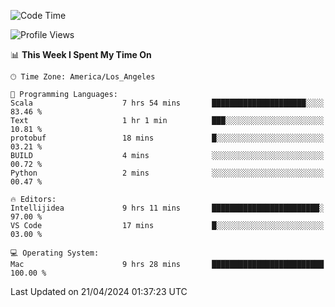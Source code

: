 <!--START_SECTION:waka-->
![Code Time](http://img.shields.io/badge/Code%20Time-949%20hrs%2056%20mins-blue)

![Profile Views](http://img.shields.io/badge/Profile%20Views-0-blue)

📊 **This Week I Spent My Time On** 

```text
🕑︎ Time Zone: America/Los_Angeles

💬 Programming Languages: 
Scala                    7 hrs 54 mins       █████████████████████░░░░   83.46 % 
Text                     1 hr 1 min          ███░░░░░░░░░░░░░░░░░░░░░░   10.81 % 
protobuf                 18 mins             █░░░░░░░░░░░░░░░░░░░░░░░░   03.21 % 
BUILD                    4 mins              ░░░░░░░░░░░░░░░░░░░░░░░░░   00.72 % 
Python                   2 mins              ░░░░░░░░░░░░░░░░░░░░░░░░░   00.47 % 

🔥 Editors: 
Intellijidea             9 hrs 11 mins       ████████████████████████░   97.00 % 
VS Code                  17 mins             █░░░░░░░░░░░░░░░░░░░░░░░░   03.00 % 

💻 Operating System: 
Mac                      9 hrs 28 mins       █████████████████████████   100.00 % 
```


 Last Updated on 21/04/2024 01:37:23 UTC
<!--END_SECTION:waka-->
